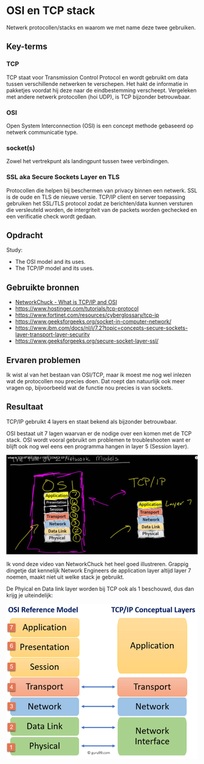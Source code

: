 # OSI en TCP stack
Netwerk protocollen/stacks en waarom we met name deze twee gebruiken.

## Key-terms

### **TCP**
TCP staat voor Transmission Control Protocol en wordt gebruikt om data tussen verschillende netwerken te verschepen.  Het hakt  de informatie in pakketjes voordat hij deze naar de eindbestemming verscheept. Vergeleken met andere netwerk protocollen (hoi UDP), is TCP bijzonder betrouwbaar. 

### **OSI**
Open System Interconnection (OSI) is een concept methode gebaseerd op netwerk communicatie type. 

### **socket(s)**
Zowel het vertrekpunt als landingpunt tussen twee verbindingen. 

### **SSL aka Secure Sockets Layer en TLS**
Protocollen die helpen bij beschermen van privacy binnen een netwerk. SSL is de oude en TLS de nieuwe versie. TCP/IP client en server toepassing gebruiken het SSL/TLS protocol zodat ze berichten/data kunnen versturen die versleuteld worden, de intergriteit van de packets worden gechecked en een verificatie check wordt gedaan. 

## Opdracht
Study:
- The OSI model and its uses.
- The TCP/IP model and its uses.


## Gebruikte bronnen
- [NetworkChuck - What is TCP/IP and OSI](https://www.youtube.com/watch?v=CRdL1PcherM)
- https://www.hostinger.com/tutorials/tcp-protocol
- https://www.fortinet.com/resources/cyberglossary/tcp-ip
- https://www.geeksforgeeks.org/socket-in-computer-network/
- https://www.ibm.com/docs/nl/i/7.2?topic=concepts-secure-sockets-layer-transport-layer-security
- https://www.geeksforgeeks.org/secure-socket-layer-ssl/



## Ervaren problemen
Ik wist al van het bestaan van OSI/TCP, maar ik moest me nog wel inlezen wat de protocollen nou precies doen. Dat roept dan natuurlijk ook meer vragen op, bijvoorbeeld wat de functie nou precies is van sockets.

## Resultaat
TCP/IP gebruikt 4 layers en staat bekend als bijzonder betrouwbaar.

OSI bestaat uit 7 lagen waarvan er de nodige over een komen met de TCP stack. OSI wordt vooral gebruikt om problemen te troubleshooten want er blijft ook nog wel eens een programma hangen in layer 5 (Session layer). 

![networkchuck](../00_includes/NTW-01_osi%20stack_vs_tcp_stack.png) 

Ik vond deze video van NetworkChuck het heel goed illustreren. 
Grappig dingetje dat kennelijk Network Engineers de application layer altijd layer 7 noemen, maakt niet uit welke stack je gebruikt. 

De Phyical en Data link layer worden bij TCP ook als 1 beschouwd, dus dan krijg je uiteindelijk: 

![Alt text](../00_includes/NTW-01_TCPvsOSI.png)
